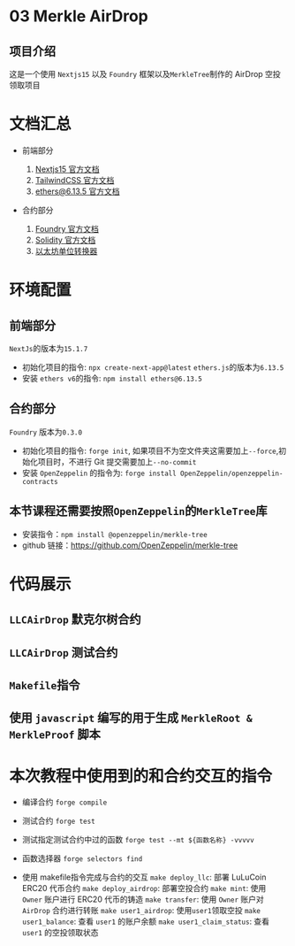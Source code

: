 # 03 Merkle AirDrop 
## 项目介绍
这是一个使用 `Nextjs15` 以及 `Foundry` 框架以及`MerkleTree`制作的 AirDrop 空投领取项目

# 文档汇总
- 前端部分
  1. [Nextjs15 官方文档](https://nextjs.org/)
  2. [TailwindCSS 官方文档](https://tailwindcss.com/)
  3. [ethers@6.13.5 官方文档](https://docs.ethers.org/v6/)
   
- 合约部分
  1. [Foundry 官方文档](https://book.getfoundry.sh/)
  2. [Solidity 官方文档](https://docs.soliditylang.org/en/latest/)
  3. [以太坊单位转换器](https://eth-converter.com/)

# 环境配置
## 前端部分
`NextJs`的版本为`15.1.7`
   - 初始化项目的指令: `npx create-next-app@latest`
`ethers.js`的版本为`6.13.5`
   - 安装 `ethers v6`的指令: `npm install ethers@6.13.5`

## 合约部分
`Foundry` 版本为`0.3.0`
   - 初始化项目的指令: `forge init`, 如果项目不为空文件夹这需要加上`--force`,初始化项目时，不进行 Git 提交需要加上`--no-commit`
   - 安装 `OpenZeppelin` 的指令为: `forge install OpenZeppelin/openzeppelin-contracts` 

## 本节课程还需要按照`OpenZeppelin`的`MerkleTree`库
   - 安装指令：`npm install @openzeppelin/merkle-tree`
   - github 链接：https://github.com/OpenZeppelin/merkle-tree

# 代码展示
## `LLCAirDrop` 默克尔树合约

## `LLCAirDrop` 测试合约

## `Makefile`指令

## 使用 `javascript` 编写的用于生成 `MerkleRoot & MerkleProof` 脚本


# 本次教程中使用到的和合约交互的指令
* 编译合约
`forge compile`

* 测试合约
`forge test`

* 测试指定测试合约中过的函数
`forge test --mt ${函数名称} -vvvvv `

* 函数选择器
`forge selectors find`

- 使用 makefile指令完成与合约的交互
`make deploy_llc`: 部署 LuLuCoin ERC20 代币合约
`make deploy_airdrop`: 部署空投合约
`make mint`: 使用 `Owner` 账户进行 ERC20 代币的铸造
`make transfer`: 使用 `Owner` 账户对 `AirDrop` 合约进行转账
`make user1_airdrop`: 使用`user1`领取空投
`make user1_balance`: 查看 `user1` 的账户余额
`make user1_claim_status`: 查看 `user1` 的空投领取状态



